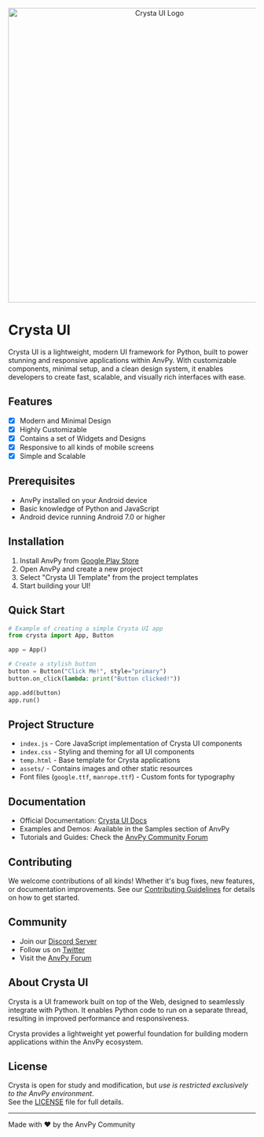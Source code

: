 <p align="center">
  <img src="assets/banner.png" alt="Crysta UI Logo" width="600"/>
</p>


# Crysta UI
Crysta UI is a lightweight, modern UI framework for Python, built to power stunning and responsive applications within AnvPy. With customizable components, minimal setup, and a clean design system, it enables developers to create fast, scalable, and visually rich interfaces with ease.

## Features
- [x] Modern and Minimal Design
- [x] Highly Customizable
- [x] Contains a set of Widgets and Designs
- [x] Responsive to all kinds of mobile screens
- [x] Simple and Scalable

## Prerequisites
- AnvPy installed on your Android device
- Basic knowledge of Python and JavaScript
- Android device running Android 7.0 or higher

## Installation
1. Install AnvPy from [Google Play Store](https://play.google.com/store/apps/details?id=org.python.adp)
2. Open AnvPy and create a new project
3. Select "Crysta UI Template" from the project templates
4. Start building your UI!

## Quick Start
```python
# Example of creating a simple Crysta UI app
from crysta import App, Button

app = App()

# Create a stylish button
button = Button("Click Me!", style="primary")
button.on_click(lambda: print("Button clicked!"))

app.add(button)
app.run()
```

## Project Structure
- `index.js` - Core JavaScript implementation of Crysta UI components
- `index.css` - Styling and theming for all UI components
- `temp.html` - Base template for Crysta applications
- `assets/` - Contains images and other static resources
- Font files (`google.ttf`, `manrope.ttf`) - Custom fonts for typography

## Documentation
- Official Documentation: [Crysta UI Docs](https://anvpy.org/crysta.html)
- Examples and Demos: Available in the Samples section of AnvPy
- Tutorials and Guides: Check the [AnvPy Community Forum](https://anvpy.org/forum)

## Contributing
We welcome contributions of all kinds! Whether it's bug fixes, new features, or documentation improvements.
See our [Contributing Guidelines](./CONTRIBUTING.md) for details on how to get started.

## Community
- Join our [Discord Server](https://discord.gg/anvpy)
- Follow us on [Twitter](https://twitter.com/anvpy)
- Visit the [AnvPy Forum](https://anvpy.org/forum)

## About Crysta UI
Crysta is a UI framework built on top of the Web, designed to seamlessly integrate with Python. It enables Python code to run on a separate thread, resulting in improved performance and responsiveness.

Crysta provides a lightweight yet powerful foundation for building modern applications within the AnvPy ecosystem.

## License
Crysta is open for study and modification, but *use is restricted exclusively to the AnvPy environment*.  
See the [LICENSE](./LICENSE) file for full details.

---
Made with ❤️ by the AnvPy Community
